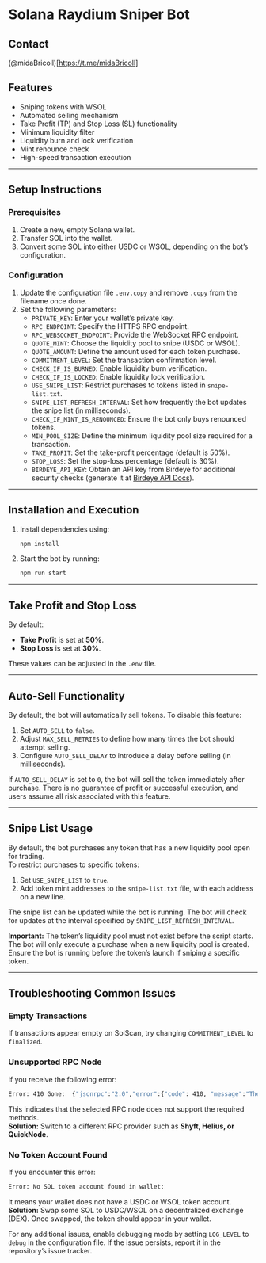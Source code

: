 # **Solana Raydium Sniper Bot** 

## **Contact**

(@midaBricoll)[https://t.me/midaBricoll]

## **Features**  
- Sniping tokens with WSOL  
- Automated selling mechanism  
- Take Profit (TP) and Stop Loss (SL) functionality  
- Minimum liquidity filter  
- Liquidity burn and lock verification  
- Mint renounce check  
- High-speed transaction execution  

---

## **Setup Instructions**  

### **Prerequisites**  
1. Create a new, empty Solana wallet.  
2. Transfer SOL into the wallet.  
3. Convert some SOL into either USDC or WSOL, depending on the bot’s configuration.  

### **Configuration**  
1. Update the configuration file `.env.copy` and remove `.copy` from the filename once done.  
2. Set the following parameters:  
   - `PRIVATE_KEY`: Enter your wallet’s private key.  
   - `RPC_ENDPOINT`: Specify the HTTPS RPC endpoint.  
   - `RPC_WEBSOCKET_ENDPOINT`: Provide the WebSocket RPC endpoint.  
   - `QUOTE_MINT`: Choose the liquidity pool to snipe (USDC or WSOL).  
   - `QUOTE_AMOUNT`: Define the amount used for each token purchase.  
   - `COMMITMENT_LEVEL`: Set the transaction confirmation level.  
   - `CHECK_IF_IS_BURNED`: Enable liquidity burn verification.  
   - `CHECK_IF_IS_LOCKED`: Enable liquidity lock verification.  
   - `USE_SNIPE_LIST`: Restrict purchases to tokens listed in `snipe-list.txt`.  
   - `SNIPE_LIST_REFRESH_INTERVAL`: Set how frequently the bot updates the snipe list (in milliseconds).  
   - `CHECK_IF_MINT_IS_RENOUNCED`: Ensure the bot only buys renounced tokens.  
   - `MIN_POOL_SIZE`: Define the minimum liquidity pool size required for a transaction.  
   - `TAKE_PROFIT`: Set the take-profit percentage (default is 50%).  
   - `STOP_LOSS`: Set the stop-loss percentage (default is 30%).  
   - `BIRDEYE_API_KEY`: Obtain an API key from Birdeye for additional security checks (generate it at [Birdeye API Docs](https://docs.birdeye.so/docs/authentication-api-keys)).  

---

## **Installation and Execution**  
1. Install dependencies using:  
   ```sh
   npm install
   ```  
2. Start the bot by running:  
   ```sh
   npm run start
   ```  

---

## **Take Profit and Stop Loss**  

By default:  
- **Take Profit** is set at **50%**.  
- **Stop Loss** is set at **30%**.  

These values can be adjusted in the `.env` file.  

---

## **Auto-Sell Functionality**  

By default, the bot will automatically sell tokens. To disable this feature:  
1. Set `AUTO_SELL` to `false`.  
2. Adjust `MAX_SELL_RETRIES` to define how many times the bot should attempt selling.  
3. Configure `AUTO_SELL_DELAY` to introduce a delay before selling (in milliseconds).  

If `AUTO_SELL_DELAY` is set to `0`, the bot will sell the token immediately after purchase. There is no guarantee of profit or successful execution, and users assume all risk associated with this feature.  

---

## **Snipe List Usage**  

By default, the bot purchases any token that has a new liquidity pool open for trading.  
To restrict purchases to specific tokens:  
1. Set `USE_SNIPE_LIST` to `true`.  
2. Add token mint addresses to the `snipe-list.txt` file, with each address on a new line.  

The snipe list can be updated while the bot is running. The bot will check for updates at the interval specified by `SNIPE_LIST_REFRESH_INTERVAL`.  

**Important:** The token’s liquidity pool must not exist before the script starts. The bot will only execute a purchase when a new liquidity pool is created. Ensure the bot is running before the token’s launch if sniping a specific token.  

---

## **Troubleshooting Common Issues**  

### **Empty Transactions**  
If transactions appear empty on SolScan, try changing `COMMITMENT_LEVEL` to `finalized`.  

### **Unsupported RPC Node**  
If you receive the following error:  
```sh
Error: 410 Gone:  {"jsonrpc":"2.0","error":{"code": 410, "message":"The RPC call or parameters have been disabled."}, "id": "986f3599-b2b7-47c4-b951-074c19842bad"}
```  
This indicates that the selected RPC node does not support the required methods.  
**Solution:** Switch to a different RPC provider such as **Shyft, Helius, or QuickNode**.  

### **No Token Account Found**  
If you encounter this error:  
```sh
Error: No SOL token account found in wallet:
```  
It means your wallet does not have a USDC or WSOL token account.  
**Solution:** Swap some SOL to USDC/WSOL on a decentralized exchange (DEX). Once swapped, the token should appear in your wallet.  

For any additional issues, enable debugging mode by setting `LOG_LEVEL` to `debug` in the configuration file. If the issue persists, report it in the repository’s issue tracker.

